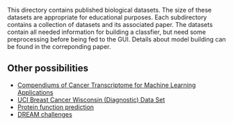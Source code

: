 This directory contains published biological datasets. The size of these datasets are appropriate for educational purposes. Each subdirectory contains a collection of datasets and its associated paper. The datasets contain all needed information for building a classfier, but need some preprocessing before being fed to the GUI. Details about model building can be found in the correponding paper.

## Other possibilities
- [Compendiums of Cancer Transcriptome for Machine Learning Applications](https://doi.org/10.1101/353698)
- [UCI Breast Cancer Wisconsin (Diagnostic) Data Set](https://archive.ics.uci.edu/ml/datasets/Breast+Cancer+Wisconsin+%28Diagnostic%29)
- [Protein function prediction](http://biofunctionprediction.org/cafa/)
- [DREAM challenges](http://dreamchallenges.org/)
